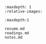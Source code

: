 
```{include} ../README.md
:maxdepth: 1
:relative-images:
```

```{toctree}
:maxdepth:1

resume.md
readings.md
notes.md
```
